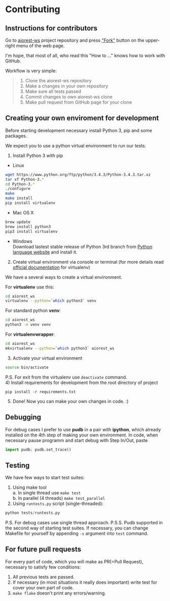 Contributing
============

Instructions for contributors
-----------------------------

Go to [aiorest-ws](https://github.com/Relrin/aiorest-ws) project repository and press ["Fork"](https://github.com/Relrin/aiorest-ws#fork-destination-box) button on the upper-right menu of the web page.

I'm hope, that most of all, who read this "How to ..." knows how to work with GitHub.

Workflow is very simple:

>  1. Clone the aiorest-ws repository  
>  2. Make a changes in your own repository  
>  3. Make sure all tests passed  
>  4. Commit changes to own aiorest-ws clone  
>  5. Make pull request from GitHub page for your clone  

Creating your own enviroment for development
--------------------------------------------

Before starting development necessary install Python 3, pip and some packages. 

We expect you to use a python virtual environment to run our tests.  
1) Install Python 3 with pip
- Linux
```bash
wget https://www.python.org/ftp/python/3.4.3/Python-3.4.3.tar.xz
tar xf Python-3.* 
cd Python-3.*
./configure
make
make install
pip install virtualenv
```
- Mac OS X
```bash
brew update
brew install python3
pip3 install virtualenv
```
- Windows  
Download lastest stable release of Python 3rd branch from [Python language website](https://www.python.org/) and install it.  

2) Create virtual environment via console or terminal (for more details read [official documentation](https://virtualenv.pypa.io/en/latest/) for virtualenv)

We have a several ways to create a virtual environment.

For **virtualenv** use this:
```bash
cd aiorest_ws
virtualenv --python=`which python3` venv
```
For standard python **venv**:
```bash
cd aiorest_ws
python3 -m venv venv
```
For **virtualenvwrapper**:
```bash
cd aiorest_ws
mkvirtualenv --python=`which python3` aiorest_ws
```
3) Activate your virtual environment
```bash
source bin/activate
```
P.S. For exit from the virtualenv use ```deactivate``` command.  
4) Install requirements for development from the root directory of project
```
pip install -r requirements.txt
```
5) Done! Now you can make your own changes in code. :)

Debugging
---------
For debug cases I prefer to use **pudb** in a pair with **ipython**, which already installed on the 4th step of making your own environment.
In code, when necessary pause programm and start debug with Step In/Out, paste 
```python
import pudb; pudb.set_trace()
```

Testing
-------
We have few ways to start test suites:  

1. Using make tool  
 a. In single thread use ```make test```  
 b. In parallel (4 threads) ```make test_parallel```
2. Using ```runtests.py``` script (single-threaded):
```python
python tests/runtests.py
```  

P.S. For debug cases use single thread approach.
P.S.S. Pudb supported in the second way of starting test suites. If necessary, you can change Makefile for yourself by appending `-s` argument into `test` command.

For future pull requests
------------------------
For every part of code, which you will make as PR(=Pull Request), necessary to satisfy few conditions:  
1. All previous tests are passed.  
2. If necessary (in most situations it really does important) write test for cover your own part of code.  
3. ```make flake``` doesn't print any errors/warning.  
